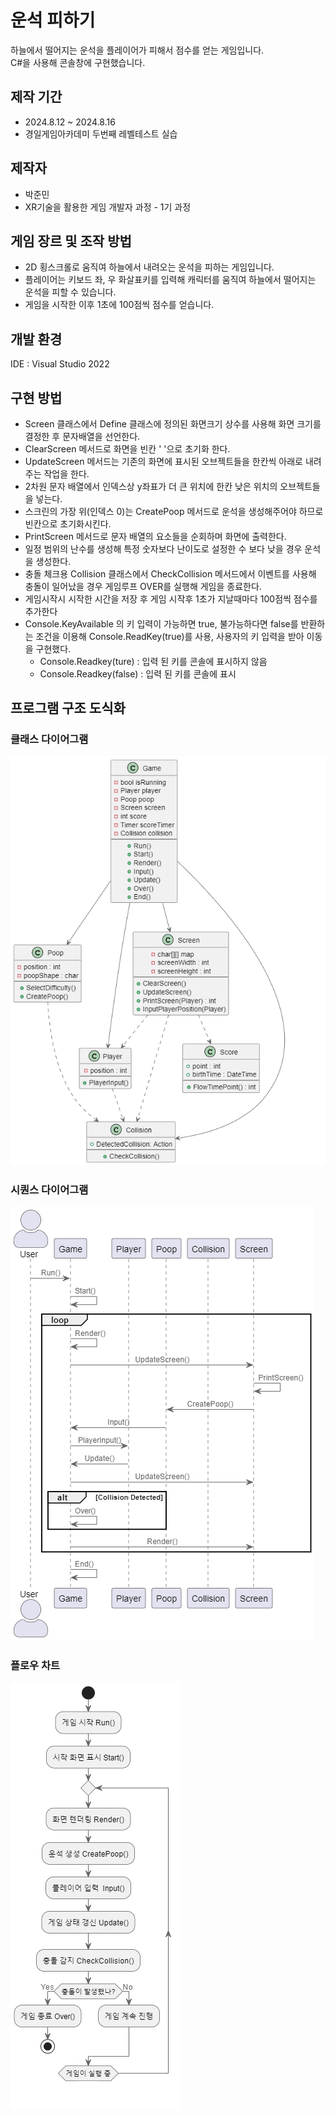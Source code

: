 # 운석 피하기

하늘에서 떨어지는 운석을 플레이어가 피해서 점수를 얻는 게임입니다.   
C#을 사용해 콘솔창에 구현했습니다.

## 제작 기간

- 2024.8.12 ~ 2024.8.16
- 경일게임아카데미 두번째 레벨테스트 실습

## 제작자
- 박준민
- XR기술을 활용한 게임 개발자 과정 - 1기 과정

## 게임 장르 및 조작 방법
- 2D 횡스크롤로 움직여 하늘에서 내려오는 운석을 피하는 게임입니다.
- 플레이어는 키보드 좌, 우 화살표키를 입력해 캐릭터를 움직여 하늘에서 떨어지는 운석을 피할 수 있습니다.
- 게임을 시작한 이후 1초에 100점씩 점수를 얻습니다.

## 개발 환경
IDE : Visual Studio 2022

## 구현 방법
- Screen 클래스에서 Define 클래스에 정의된 화면크기 상수를 사용해 화면 크기를 결정한 후 문자배열을 선언한다.   
- ClearScreen 메서드로 화면을 빈칸 ' '으로 초기화 한다.
- UpdateScreen 메서드는 기존의 화면에 표시된 오브젝트들을 한칸씩 아래로 내려주는 작업을 한다. 
- 2차원 문자 배열에서 인덱스상 y좌표가 더 큰 위치에 한칸 낮은 위치의 오브젝트들을 넣는다.
- 스크린의 가장 위(인덱스 0)는 CreatePoop 메서드로 운석을 생성해주어야 하므로 빈칸으로 초기화시킨다.
- PrintScreen 메서드로 문자 배열의 요소들을 순회하며 화면에 출력한다.
- 일정 범위의 난수를 생성해 특정 숫자보다 난이도로 설정한 수 보다 낮을 경우 운석을 생성한다.
- 충돌 체크용 Collision 클래스에서 CheckCollision 메서드에서 이벤트를 사용해 충돌이 일어났을 경우 게임루프 OVER를 실행해 게임을 종료한다.
- 게임시작시 시작한 시간을 저장 후 게임 시작후 1초가 지날때마다 100점씩 점수를 추가한다
- Console.KeyAvailable 의 키 입력이 가능하면 true, 불가능하다면 false를 반환하는 조건을 이용해 Console.ReadKey(true)를 사용, 사용자의 키 입력을 받아 이동을 구현했다.
  - Console.Readkey(ture) : 입력 된 키를 콘솔에 표시하지 않음
  - Console.Readkey(false) : 입력 된 키를 콘솔에 표시

## 프로그램 구조 도식화

### 클래스 다이어그램
![](./Diagram/ClassDiagram.png)

### 시퀀스 다이어그램
![](./Diagram/SequenceDiagram.png)

### 플로우 차트
![](./Diagram/FlowChart.png)


  
